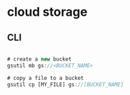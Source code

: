 # cloud storage

## CLI

```js

# create a new bucket
gsutil mb gs://<BUCKET_NAME>

# copy a file to a bucket
gsutil cp [MY_FILE] gs://[BUCKET_NAME]

```
